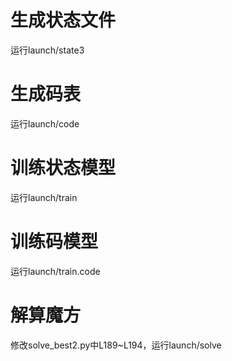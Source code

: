 # 生成状态文件
运行launch/state3
# 生成码表
运行launch/code
# 训练状态模型
运行launch/train
# 训练码模型
运行launch/train.code
# 解算魔方
修改solve_best2.py中L189~L194，运行launch/solve